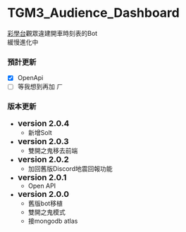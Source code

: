 # TGM3_Audience_Dashboard
[彩學台](https://www.twitch.tv/tetristhegrandmaster3)觀眾違建開車時刻表的Bot </br>
緩慢進化中 </br>
### 預計更新
- [X] OpenApi
- [ ] 等我想到再加 ㄏ

### 版本更新
- <font size=4>**version  2.0.4**</font> </br>
    - 新增Solt
- <font size=4>**version  2.0.3**</font> </br>
    - 雙開之鬼移去前端
- <font size=4>**version  2.0.2**</font> </br>
    - 加回舊版Discord地震回報功能
- <font size=4>**version  2.0.1**</font> </br>
    - Open API
- <font size=4>**version  2.0.0**</font> </br>
    - 舊版bot移植
    - 雙開之鬼模式
    - 接mongodb atlas

